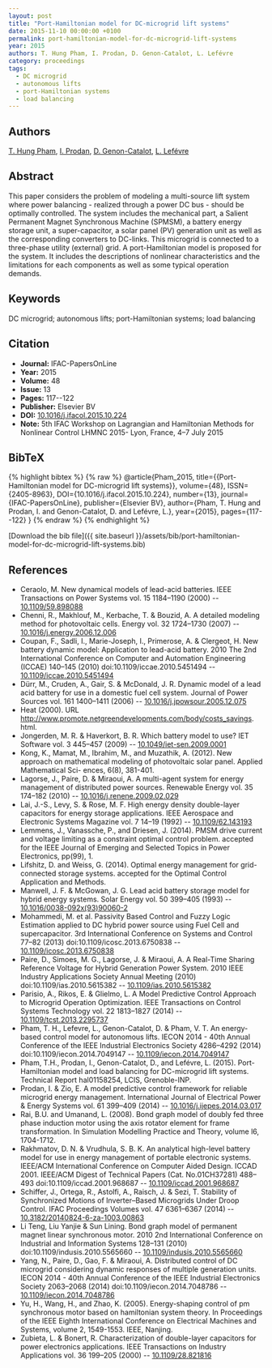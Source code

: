 ```yaml
---
layout: post
title: "Port-Hamiltonian model for DC-microgrid lift systems"
date: 2015-11-10 00:00:00 +0100
permalink: port-hamiltonian-model-for-dc-microgrid-lift-systems
year: 2015
authors: T. Hung Pham, I. Prodan, D. Genon-Catalot, L. Lefévre
category: proceedings
tags:
  - DC microgrid
  - autonomous lifts
  - port-Hamiltonian systems
  - load balancing
---
```

 
## Authors
[T. Hung Pham](authors/thanh-hung-pham), [I. Prodan](authors/ionela-prodan), [D. Genon-Catalot](authors/denis-genon-catalot), [L. Lefévre](authors/laurent-lefevre)
 
## Abstract
This paper considers the problem of modeling a multi-source lift system where power balancing - realized through a power DC bus - should be optimally controlled. The system includes the mechanical part, a Salient Permanent Magnet Synchronous Machine (SPMSM), a battery energy storage unit, a super-capacitor, a solar panel (PV) generation unit as well as the corresponding converters to DC-links. This microgrid is connected to a three-phase utility (external) grid. A port-Hamiltonian model is proposed for the system. It includes the descriptions of nonlinear characteristics and the limitations for each components as well as some typical operation demands.
 
## Keywords
DC microgrid; autonomous lifts; port-Hamiltonian systems; load balancing
 
## Citation
- **Journal:** IFAC-PapersOnLine
- **Year:** 2015
- **Volume:** 48
- **Issue:** 13
- **Pages:** 117--122
- **Publisher:** Elsevier BV
- **DOI:** [10.1016/j.ifacol.2015.10.224](https://doi.org/10.1016/j.ifacol.2015.10.224)
- **Note:** 5th IFAC Workshop on Lagrangian and Hamiltonian Methods for Nonlinear Control LHMNC 2015- Lyon, France, 4–7 July 2015
 
## BibTeX
{% highlight bibtex %}
{% raw %}
@article{Pham_2015,
  title={{Port-Hamiltonian model for DC-microgrid lift systems}},
  volume={48},
  ISSN={2405-8963},
  DOI={10.1016/j.ifacol.2015.10.224},
  number={13},
  journal={IFAC-PapersOnLine},
  publisher={Elsevier BV},
  author={Pham, T. Hung and Prodan, I. and Genon-Catalot, D. and Lefévre, L.},
  year={2015},
  pages={117--122}
}
{% endraw %}
{% endhighlight %}
 
[Download the bib file]({{ site.baseurl }}/assets/bib/port-hamiltonian-model-for-dc-microgrid-lift-systems.bib)
 
## References
- Ceraolo, M. New dynamical models of lead-acid batteries. IEEE Transactions on Power Systems vol. 15 1184–1190 (2000) -- [10.1109/59.898088](https://doi.org/10.1109/59.898088)
- Chenni, R., Makhlouf, M., Kerbache, T. & Bouzid, A. A detailed modeling method for photovoltaic cells. Energy vol. 32 1724–1730 (2007) -- [10.1016/j.energy.2006.12.006](https://doi.org/10.1016/j.energy.2006.12.006)
- Coupan, F., Sadli, I., Marie-Joseph, I., Primerose, A. & Clergeot, H. New battery dynamic model: Application to lead-acid battery. 2010 The 2nd International Conference on Computer and Automation Engineering (ICCAE) 140–145 (2010) doi:10.1109/iccae.2010.5451494 -- [10.1109/iccae.2010.5451494](https://doi.org/10.1109/iccae.2010.5451494)
- Dürr, M., Cruden, A., Gair, S. & McDonald, J. R. Dynamic model of a lead acid battery for use in a domestic fuel cell system. Journal of Power Sources vol. 161 1400–1411 (2006) -- [10.1016/j.jpowsour.2005.12.075](https://doi.org/10.1016/j.jpowsour.2005.12.075)
- Heat (2000). URL http://www.promote.netgreendevelopments.com/body/costs_savings. html.
- Jongerden, M. R. & Haverkort, B. R. Which battery model to use? IET Software vol. 3 445–457 (2009) -- [10.1049/iet-sen.2009.0001](https://doi.org/10.1049/iet-sen.2009.0001)
- Kong, K., Mamat, M., Ibrahim, M., and Muzathik, A. (2012). New approach on mathematical modeling of photovoltaic solar panel. Applied Mathematical Sci- ences, 6(8), 381-401.
- Lagorse, J., Paire, D. & Miraoui, A. A multi-agent system for energy management of distributed power sources. Renewable Energy vol. 35 174–182 (2010) -- [10.1016/j.renene.2009.02.029](https://doi.org/10.1016/j.renene.2009.02.029)
- Lai, J.-S., Levy, S. & Rose, M. F. High energy density double-layer capacitors for energy storage applications. IEEE Aerospace and Electronic Systems Magazine vol. 7 14–19 (1992) -- [10.1109/62.143193](https://doi.org/10.1109/62.143193)
- Lemmens, J., Vanassche, P., and Driesen, J. (2014). PMSM drive current and voltage limiting as a constraint optimal control problem. accepted for the IEEE Journal of Emerging and Selected Topics in Power Electronics, pp(99), 1.
- Lifshitz, D. and Weiss, G. (2014). Optimal energy management for grid-connected storage systems. accepted for the Optimal Control Application and Methods.
- Manwell, J. F. & McGowan, J. G. Lead acid battery storage model for hybrid energy systems. Solar Energy vol. 50 399–405 (1993) -- [10.1016/0038-092x(93)90060-2](https://doi.org/10.1016/0038-092x(93)90060-2)
- Mohammedi, M. et al. Passivity Based Control and Fuzzy Logic Estimation applied to DC hybrid power source using Fuel Cell and supercapacitor. 3rd International Conference on Systems and Control 77–82 (2013) doi:10.1109/icosc.2013.6750838 -- [10.1109/icosc.2013.6750838](https://doi.org/10.1109/icosc.2013.6750838)
- Paire, D., Simoes, M. G., Lagorse, J. & Miraoui, A. A Real-Time Sharing Reference Voltage for Hybrid Generation Power System. 2010 IEEE Industry Applications Society Annual Meeting (2010) doi:10.1109/ias.2010.5615382 -- [10.1109/ias.2010.5615382](https://doi.org/10.1109/ias.2010.5615382)
- Parisio, A., Rikos, E. & Glielmo, L. A Model Predictive Control Approach to Microgrid Operation Optimization. IEEE Transactions on Control Systems Technology vol. 22 1813–1827 (2014) -- [10.1109/tcst.2013.2295737](https://doi.org/10.1109/tcst.2013.2295737)
- Pham, T. H., Lefevre, L., Genon-Catalot, D. & Pham, V. T. An energy-based control model for autonomous lifts. IECON 2014 - 40th Annual Conference of the IEEE Industrial Electronics Society 4286–4292 (2014) doi:10.1109/iecon.2014.7049147 -- [10.1109/iecon.2014.7049147](https://doi.org/10.1109/iecon.2014.7049147)
- Pham, T.H., Prodan, I., Genon-Catalot, D., and Lefévre, L. (2015). Port-Hamiltonian model and load balancing for DC-microgrid lift systems. Technical Report hal01158254, LCIS, Grenoble-INP.
- Prodan, I. & Zio, E. A model predictive control framework for reliable microgrid energy management. International Journal of Electrical Power &amp; Energy Systems vol. 61 399–409 (2014) -- [10.1016/j.ijepes.2014.03.017](https://doi.org/10.1016/j.ijepes.2014.03.017)
- Rai, B.U. and Umanand, L. (2008). Bond graph model of doubly fed three phase induction motor using the axis rotator element for frame transformation. In Simulation Modelling Practice and Theory, volume l6, 1704-1712.
- Rakhmatov, D. N. & Vrudhula, S. B. K. An analytical high-level battery model for use in energy management of portable electronic systems. IEEE/ACM International Conference on Computer Aided Design. ICCAD 2001. IEEE/ACM Digest of Technical Papers (Cat. No.01CH37281) 488–493 doi:10.1109/iccad.2001.968687 -- [10.1109/iccad.2001.968687](https://doi.org/10.1109/iccad.2001.968687)
- Schiffer, J., Ortega, R., Astolfi, A., Raisch, J. & Sezi, T. Stability of Synchronized Motions of Inverter–Based Microgrids Under Droop Control. IFAC Proceedings Volumes vol. 47 6361–6367 (2014) -- [10.3182/20140824-6-za-1003.00863](https://doi.org/10.3182/20140824-6-za-1003.00863)
- Li Teng, Liu Yanjie & Sun Lining. Bond graph model of permanent magnet linear synchronous motor. 2010 2nd International Conference on Industrial and Information Systems 128–131 (2010) doi:10.1109/indusis.2010.5565660 -- [10.1109/indusis.2010.5565660](https://doi.org/10.1109/indusis.2010.5565660)
- Yang, N., Paire, D., Gao, F. & Miraoui, A. Distributed control of DC microgrid considering dynamic responses of multiple generation units. IECON 2014 - 40th Annual Conference of the IEEE Industrial Electronics Society 2063–2068 (2014) doi:10.1109/iecon.2014.7048786 -- [10.1109/iecon.2014.7048786](https://doi.org/10.1109/iecon.2014.7048786)
- Yu, H., Wang, H., and Zhao, K. (2005). Energy-shaping control of pm synchronous motor based on hamiltonian system theory. In Proceedings of the IEEE Eighth International Conference on Electrical Machines and Systems, volume 2, 1549-1553. IEEE, Nanjing.
- Zubieta, L. & Bonert, R. Characterization of double-layer capacitors for power electronics applications. IEEE Transactions on Industry Applications vol. 36 199–205 (2000) -- [10.1109/28.821816](https://doi.org/10.1109/28.821816)


